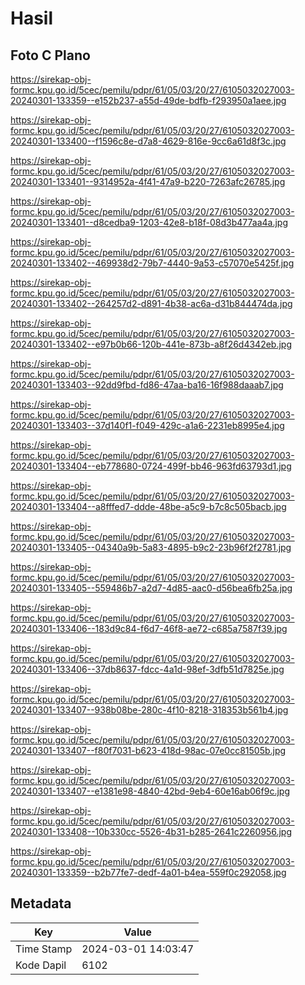 # Hasil

## Foto C Plano

https://sirekap-obj-formc.kpu.go.id/5cec/pemilu/pdpr/61/05/03/20/27/6105032027003-20240301-133359--e152b237-a55d-49de-bdfb-f293950a1aee.jpg

https://sirekap-obj-formc.kpu.go.id/5cec/pemilu/pdpr/61/05/03/20/27/6105032027003-20240301-133400--f1596c8e-d7a8-4629-816e-9cc6a61d8f3c.jpg

https://sirekap-obj-formc.kpu.go.id/5cec/pemilu/pdpr/61/05/03/20/27/6105032027003-20240301-133401--9314952a-4f41-47a9-b220-7263afc26785.jpg

https://sirekap-obj-formc.kpu.go.id/5cec/pemilu/pdpr/61/05/03/20/27/6105032027003-20240301-133401--d8cedba9-1203-42e8-b18f-08d3b477aa4a.jpg

https://sirekap-obj-formc.kpu.go.id/5cec/pemilu/pdpr/61/05/03/20/27/6105032027003-20240301-133402--469938d2-79b7-4440-9a53-c57070e5425f.jpg

https://sirekap-obj-formc.kpu.go.id/5cec/pemilu/pdpr/61/05/03/20/27/6105032027003-20240301-133402--264257d2-d891-4b38-ac6a-d31b844474da.jpg

https://sirekap-obj-formc.kpu.go.id/5cec/pemilu/pdpr/61/05/03/20/27/6105032027003-20240301-133402--e97b0b66-120b-441e-873b-a8f26d4342eb.jpg

https://sirekap-obj-formc.kpu.go.id/5cec/pemilu/pdpr/61/05/03/20/27/6105032027003-20240301-133403--92dd9fbd-fd86-47aa-ba16-16f988daaab7.jpg

https://sirekap-obj-formc.kpu.go.id/5cec/pemilu/pdpr/61/05/03/20/27/6105032027003-20240301-133403--37d140f1-f049-429c-a1a6-2231eb8995e4.jpg

https://sirekap-obj-formc.kpu.go.id/5cec/pemilu/pdpr/61/05/03/20/27/6105032027003-20240301-133404--eb778680-0724-499f-bb46-963fd63793d1.jpg

https://sirekap-obj-formc.kpu.go.id/5cec/pemilu/pdpr/61/05/03/20/27/6105032027003-20240301-133404--a8fffed7-ddde-48be-a5c9-b7c8c505bacb.jpg

https://sirekap-obj-formc.kpu.go.id/5cec/pemilu/pdpr/61/05/03/20/27/6105032027003-20240301-133405--04340a9b-5a83-4895-b9c2-23b96f2f2781.jpg

https://sirekap-obj-formc.kpu.go.id/5cec/pemilu/pdpr/61/05/03/20/27/6105032027003-20240301-133405--559486b7-a2d7-4d85-aac0-d56bea6fb25a.jpg

https://sirekap-obj-formc.kpu.go.id/5cec/pemilu/pdpr/61/05/03/20/27/6105032027003-20240301-133406--183d9c84-f6d7-46f8-ae72-c685a7587f39.jpg

https://sirekap-obj-formc.kpu.go.id/5cec/pemilu/pdpr/61/05/03/20/27/6105032027003-20240301-133406--37db8637-fdcc-4a1d-98ef-3dfb51d7825e.jpg

https://sirekap-obj-formc.kpu.go.id/5cec/pemilu/pdpr/61/05/03/20/27/6105032027003-20240301-133407--938b08be-280c-4f10-8218-318353b561b4.jpg

https://sirekap-obj-formc.kpu.go.id/5cec/pemilu/pdpr/61/05/03/20/27/6105032027003-20240301-133407--f80f7031-b623-418d-98ac-07e0cc81505b.jpg

https://sirekap-obj-formc.kpu.go.id/5cec/pemilu/pdpr/61/05/03/20/27/6105032027003-20240301-133407--e1381e98-4840-42bd-9eb4-60e16ab06f9c.jpg

https://sirekap-obj-formc.kpu.go.id/5cec/pemilu/pdpr/61/05/03/20/27/6105032027003-20240301-133408--10b330cc-5526-4b31-b285-2641c2260956.jpg

https://sirekap-obj-formc.kpu.go.id/5cec/pemilu/pdpr/61/05/03/20/27/6105032027003-20240301-133359--b2b77fe7-dedf-4a01-b4ea-559f0c292058.jpg


## Metadata

| Key        | Value               |
| ---------- | ------------------- |
| Time Stamp | 2024-03-01 14:03:47 |
| Kode Dapil | 6102                |




